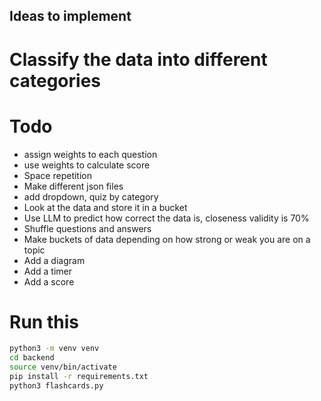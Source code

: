## Ideas to implement

# Classify the data into different categories

# Todo

- assign weights to each question
- use weights to calculate score
- Space repetition
- Make different json files
- add dropdown, quiz by category
- Look at the data and store it in a bucket
- Use LLM to predict how correct the data is, closeness validity is 70%
- Shuffle questions and answers
- Make buckets of data depending on how strong or weak you are on a topic
- Add a diagram
- Add a timer
- Add a score

# Run this
```bash
python3 -m venv venv
cd backend
source venv/bin/activate
pip install -r requirements.txt
python3 flashcards.py
```

